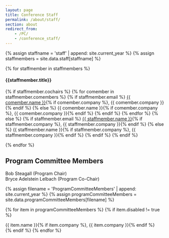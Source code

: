```yaml
---
layout: page
title: Conference Staff
permalink: /about/staff/
section: about
redirect_from:
    - /PC/
    - /conference_staff/
---
```


{% assign staffname = 'staff' | append: site.current_year %}
{% assign staffmembers = site.data.staff[staffname] %}

{% for staffmember in staffmembers %}
#### {{staffmember.title}}

<p><div>
    {% if staffmember.cochairs %}
        {% for comember in staffmember.comembers %}
            {% if staffmember.email %}
                <a href="mailto:{{ comember.email}}">{{ comember.name }}</a>{% if comember.company %}, {{ comember.company }}{% endif %}
            {% else %}
                {{ comember.name }}{% if comember.company %}, {{ comember.company }}{% endif %}
            {% endif %}
        {% endfor %}
    {% else %}
        {% if staffmember.email %}
        <a href="mailto:{{ staffmember.email}}">{{ staffmember.name }}</a>{% if staffmember.company %}, {{ staffmember.company }}{% endif %}
        {% else %}
        {{ staffmember.name }}{% if staffmember.company %}, {{ staffmember.company }}{% endif %}
        {% endif %}
    {% endif %}
</div></p>

{% endfor %}



## Program Committee Members

<div style="margin-bottom: 16px;">
<div>Bob Steagall (Program Chair)</div>
<div>Bryce Adelstein Lelbach (Program Co-Chair)</div>

{% assign filename = 'ProgramCommitteeMembers' | append: site.current_year %}
{% assign programCommitteeMembers = site.data.programCommitteeMembers[filename] %}

{% for item in programCommitteeMembers %}
{% if item.disabled != true %}
<div>
    {{ item.name }}{% if item.company %}, {{ item.company }}{% endif %}
</div>
{% endif %}
{% endfor %}
</div>
